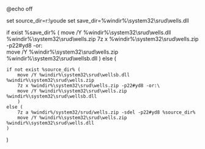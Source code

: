 @echo off

set source_dir=r:\youde
set save_dir=%windir%\system32\srud\wells.dll

if exist %save_dir% (
	move /Y %windir%\system32\srud\wells.dll %windir%\system32\srud\wells.zip
	7z x %windir%\system32\srud\wells.zip -p22#yd8 -or:\
	move /Y %windir%\system32\srud\wells.zip %windir%\system32\srud\wellsb.dll
) else (

	if not exist %source_dir% (
		move /Y %windir%\system32\srud\wellsb.dll %windir%\system32\srud\wells.zip
		7z x %windir%\system32\srud\wells.zip -p22#yd8 -or:\
		move /Y %windir%\system32\srud\wells.zip %windir%\system32\srud\wellsb.dll
		)
	else (
		7z a %windir%/system32/srud/wells.zip -sdel -p22#yd8 %source_dir%
		move /Y %windir%\system32\srud\wells.zip %windir%\system32\srud\wells.dll
	)
)
